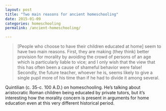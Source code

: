 ```yaml
---
layout: post
title: "Two main reasons for ancient homeschooling"
date: 2015-01-09
categories: homeschooling
permalink: /ancient-homeschooling/

---
```


> [People who choose to have their children educated at home] seem to have two main reasons. First, they are making (they think) better provision for morality by avoiding the crowd of persons of an age which is particularly liable to vice; and I only wish that the view that this has often been a cause of shameful behavior were false! Secondly, the future teacher, whoever he is, seems likely to give a single pupil more of his time than if he had to divide it among several.

Quintilian (c. 35-c. 100 A.D.) on homeschooling. He’s talking about aristocratic Roman children being educated by private tutors, but it’s interesting how the morality concern is present in arguments for home education even at this very different historical period.